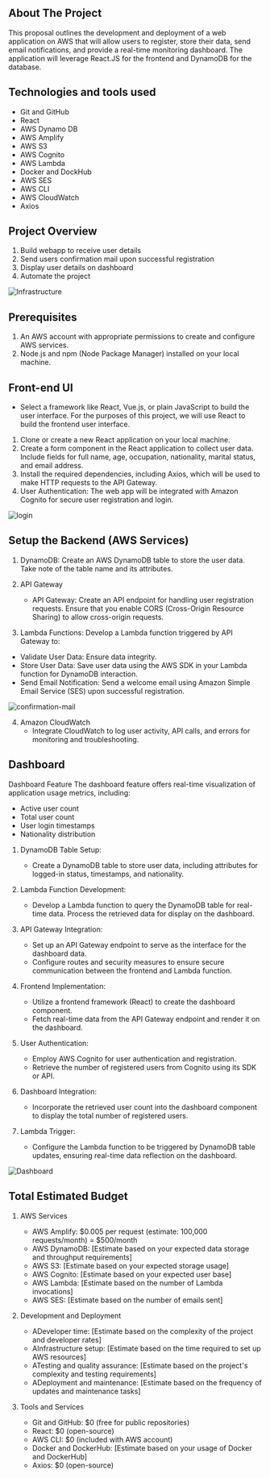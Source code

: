 ## About The Project

This proposal outlines the development and deployment of a web application on AWS that will allow users to register, store their data, send email notifications, and provide a real-time monitoring dashboard. The application will leverage React.JS for the frontend and DynamoDB for the database.

## Technologies and tools used

- Git and GitHub
- React
- AWS Dynamo DB
- AWS Amplify
- AWS S3
- AWS Cognito
- AWS Lambda
- Docker and DockHub
- AWS SES
- AWS CLI
- AWS CloudWatch
- Axios

## Project Overview
1. Build webapp to receive user details
2. Send users confirmation mail upon successful registration
3. Display user details on dashboard
4. Automate the project

![Infrastructure](/images/infrastructure.png)

## Prerequisites
1. An AWS account with appropriate permissions to create and configure AWS services.
2. Node.js and npm (Node Package Manager) installed on your local machine.

## Front-end UI
   - Select a framework like React, Vue.js, or plain JavaScript to build the user interface. For the purposes of this project, we will use React to build the frontend user interface.

1.	Clone or create a new React application on your local machine.
2. Create a form component in the React application to collect user data. Include fields for full name, age, occupation, nationality, marital status, and email address.
3.	Install the required dependencies, including Axios, which will be used to make HTTP requests to the API Gateway.
4.	User Authentication: The web app will be integrated with Amazon Cognito for secure user registration and login.

![login](/images/login.png)

## Setup the Backend (AWS Services)

1. DynamoDB: Create an AWS DynamoDB table to store the user data. Take note of the table name and its attributes.

2. API Gateway
   - API Gateway: Create an API endpoint for handling user registration requests. Ensure that you enable CORS (Cross-Origin Resource Sharing) to allow cross-origin requests.

3. Lambda Functions: Develop a Lambda function triggered by API Gateway to:

  - Validate User Data: Ensure data integrity.
  - Store User Data: Save user data using the AWS SDK in your Lambda function for DynamoDB interaction.
  - Send Email Notification: Send a welcome email using Amazon Simple Email Service (SES) upon successful registration.

![confirmation-mail](/images/welcome.png)

4. Amazon CloudWatch
   - Integrate CloudWatch to log user activity, API calls, and errors for monitoring and troubleshooting.

## Dashboard
Dashboard Feature
The dashboard feature offers real-time visualization of application usage metrics, including:
 - Active user count
 - Total user count
 - User login timestamps
 - Nationality distribution

1. DynamoDB Table Setup:
   - Create a DynamoDB table to store user data, including attributes for logged-in status, timestamps, and nationality.

2. Lambda Function Development:
   - Develop a Lambda function to query the DynamoDB table for real-time data. Process the retrieved data for display on the dashboard.

3. API Gateway Integration:
   -	Set up an API Gateway endpoint to serve as the interface for the dashboard data.
   -	Configure routes and security measures to ensure secure communication between the frontend and Lambda function.
     
4. Frontend Implementation:
   -	Utilize a frontend framework  (React) to create the dashboard component.
   -	Fetch real-time data from the API Gateway endpoint and render it on the dashboard.

5. User Authentication:
   -	Employ AWS Cognito for user authentication and registration.
   -	Retrieve the number of registered users from Cognito using its SDK or API.

6. Dashboard Integration:
   -	Incorporate the retrieved user count into the dashboard component to display the total number of registered users.

7. Lambda Trigger:
   -	Configure the Lambda function to be triggered by DynamoDB table updates, ensuring real-time data reflection on the dashboard.

![Dashboard](/images/dashboard.png)

## Total Estimated Budget

1. AWS Services
   - AWS Amplify: $0.005 per request (estimate: 100,000 requests/month) = $500/month
   - AWS DynamoDB: [Estimate based on your expected data storage and throughput requirements]
   - AWS S3: [Estimate based on your expected storage usage]
   - AWS Cognito: [Estimate based on your expected user base]
   - AWS Lambda: [Estimate based on the number of Lambda invocations]
   - AWS SES: [Estimate based on the number of emails sent]

2. Development and Deployment
   - ADeveloper time: [Estimate based on the complexity of the project and developer rates]
   - AInfrastructure setup: [Estimate based on the time required to set up AWS resources]
   - ATesting and quality assurance: [Estimate based on the project's complexity and testing requirements]
   - ADeployment and maintenance: [Estimate based on the frequency of updates and maintenance tasks]

3. Tools and Services
   - Git and GitHub: $0 (free for public repositories)
   - React: $0 (open-source)
   - AWS CLI: $0 (included with AWS account)
   - Docker and DockerHub: [Estimate based on your usage of Docker and DockerHub]
   - Axios: $0 (open-source)

